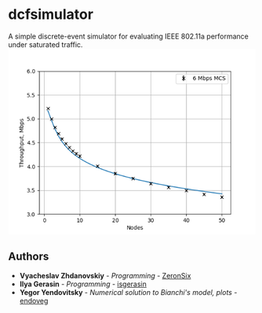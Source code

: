 # dcfsimulator
A simple discrete-event simulator for evaluating IEEE 802.11a performance under saturated traffic. 
![alt text](https://github.com/ZeronSix/dcfsimulator/raw/master/throughput.png)
## Authors
* **Vyacheslav Zhdanovskiy** - *Programming* - [ZeronSix](https://github.com/ZeronSix)
* **Ilya Gerasin** - *Programming* - [isgerasin](https://github.com/isgerasin)
* **Yegor Yendovitsky** - *Numerical solution to Bianchi's model, plots* - [endoveg](https://github.com/endoveg)

